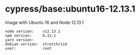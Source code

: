 # cypress/base:ubuntu16-12.13.1

Image with Ubuntu 16 and Node 12.13.1

```
node version:    v12.13.1
npm version:     6.12.1
yarn version:
debian version:  stretch/sid
user:            root
```
